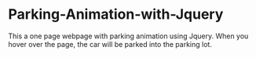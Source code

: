 # Parking-Animation-with-Jquery

This a one page webpage with parking animation using Jquery.
When you hover over the page, the car will be parked into the parking lot.
